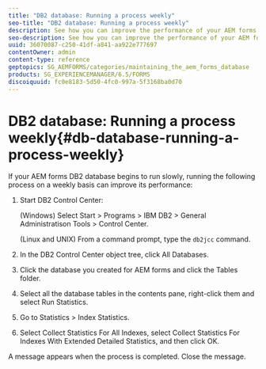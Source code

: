 ```yaml
---
title: "DB2 database: Running a process weekly"
seo-title: "DB2 database: Running a process weekly"
description: See how you can improve the performance of your AEM forms DB2 database.
seo-description: See how you can improve the performance of your AEM forms DB2 database.
uuid: 36070087-c250-41df-a841-aa922e777697
contentOwner: admin
content-type: reference
geptopics: SG_AEMFORMS/categories/maintaining_the_aem_forms_database
products: SG_EXPERIENCEMANAGER/6.5/FORMS
discoiquuid: fc0e8183-5d50-4fc0-997a-5f3168ba0d70
---
```


# DB2 database: Running a process weekly{#db-database-running-a-process-weekly}

If your AEM forms DB2 database begins to run slowly, running the following process on a weekly basis can improve its performance:

1. Start DB2 Control Center:

   (Windows) Select Start &gt; Programs &gt; IBM DB2 &gt; General Administratison Tools &gt; Control Center.

   (Linux and UNIX) From a command prompt, type the `db2jcc` command.

1. In the DB2 Control Center object tree, click All Databases.
1. Click the database you created for AEM forms and click the Tables folder.
1. Select all the database tables in the contents pane, right-click them and select Run Statistics.
1. Go to Statistics &gt; Index Statistics.
1. Select Collect Statistics For All Indexes, select Collect Statistics For Indexes With Extended Detailed Statistics, and then click OK.

A message appears when the process is completed. Close the message.
